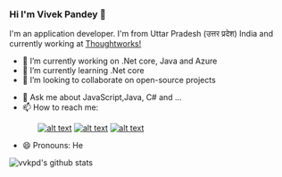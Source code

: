 ### Hi I'm Vivek Pandey 👋

<!--
**vvkpd/vvkpd** is a ✨ _special_ ✨ repository because its `README.md` (this file) appears on your GitHub profile.
-->
I'm an application developer. I'm from Uttar Pradesh (उत्तर प्रदेश) India and currently working at [Thoughtworks!](https://www.thoughtworks.com/)

- 🔭 I’m currently working on .Net core, Java and Azure
- 🌱 I’m currently learning .Net core
- 👯 I’m looking to collaborate on open-source projects
<!-- - 🤔 I’m looking for help with ... -->
- 💬 Ask me about JavaScript,Java, C# and ...
- 📫 How to reach me:
<!-- Please don't remove this: Grab your social icons from https://github.com/carlsednaoui/gitsocial -->
<!-- links to social media icons -->
<!-- no need to change these -->
<!-- icons with padding -->

[1.1]: http://i.imgur.com/tXSoThF.png (get in touch with vvkpd)
[2.1]: http://i.imgur.com/P3YfQoD.png (get in touch with vvkpd)
[3.1]: http://i.imgur.com/0o48UoR.png (get in touch with vvkpd)

<!-- links to your social media accounts -->
<!-- update these accordingly -->

[1]: http://www.twitter.com/vvkpd
[2]: http://www.facebook.com/vvkpd
[3]: http://www.github.com/vvkpd

<!-- Please don't remove this: Grab your social icons from https://github.com/carlsednaoui/gitsocial -->
&nbsp;&nbsp;&nbsp;&nbsp;&nbsp;&nbsp;&nbsp;&nbsp;&nbsp;&nbsp;&nbsp;&nbsp;
[![alt text][1.1]][1]
[![alt text][2.1]][2]
[![alt text][3.1]][3]
<!-- Please don't remove this: Grab your social icons from https://github.com/carlsednaoui/gitsocial -->

- 😄 Pronouns: He
<!-- - ⚡ Fun fact: ... -->
![vvkpd's github stats](https://github-readme-stats.vercel.app/api?username=vvkpd&show_icons=true&theme=flag-india&count_private=true)

